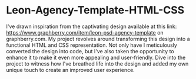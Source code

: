 # Leon-Agency-Template-HTML-CSS
I've drawn inspiration from the captivating design available at this link: https://www.graphberry.com/item/leon-psd-agency-template on graphberry.com. My project revolves around transforming this design into a functional HTML and CSS representation. Not only have I meticulously converted the design into code, but I've also taken the opportunity to enhance it to make it even more appealing and user-friendly. Dive into the project to witness how I've breathed life into the design and added my own unique touch to create an improved user experience.